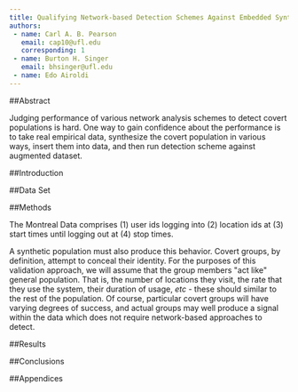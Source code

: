 ```yaml
---
title: Qualifying Network-based Detection Schemes Against Embedded Synthetic Groups in Empirical Data
authors:
 - name: Carl A. B. Pearson
   email: cap10@ufl.edu
   corresponding: 1
 - name: Burton H. Singer
   email: bhsinger@ufl.edu
 - name: Edo Airoldi
---
```


##Abstract

Judging performance of various network analysis schemes to detect covert populations
is hard.  One way to gain confidence about the performance is to take real empirical
data, synthesize the covert population in various ways, insert them into data, and then run detection
scheme against augmented dataset.

##Introduction

##Data Set

##Methods

The Montreal Data comprises (1) user ids logging into (2) location ids at (3) start
times until logging out at (4) stop times.

A synthetic population must also produce this behavior.  Covert groups, by
definition, attempt to conceal their identity.  For the purposes of this
validation approach, we will assume that the group members "act like" general
population. That is, the number of locations they visit, the rate that they use
the system, their duration of usage, *etc* - these should similar to the rest of
the population. Of course, particular covert groups will have varying degrees of
success, and actual groups may well produce a signal within the data which does
not require network-based approaches to detect.

##Results

##Conclusions

##Appendices
